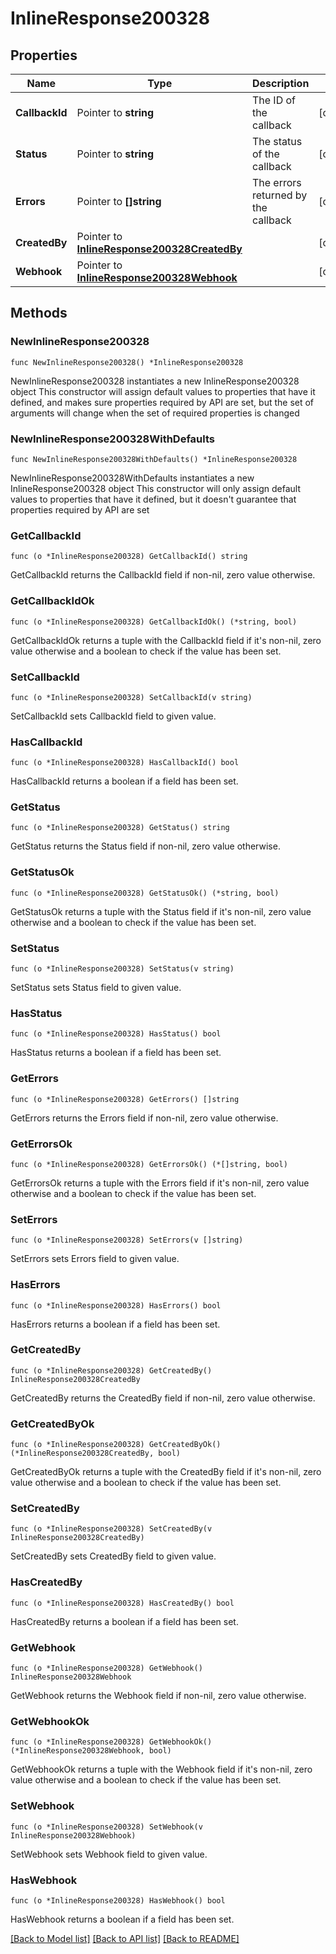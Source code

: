 # InlineResponse200328

## Properties

Name | Type | Description | Notes
------------ | ------------- | ------------- | -------------
**CallbackId** | Pointer to **string** | The ID of the callback | [optional] 
**Status** | Pointer to **string** | The status of the callback | [optional] 
**Errors** | Pointer to **[]string** | The errors returned by the callback | [optional] 
**CreatedBy** | Pointer to [**InlineResponse200328CreatedBy**](InlineResponse200328CreatedBy.md) |  | [optional] 
**Webhook** | Pointer to [**InlineResponse200328Webhook**](InlineResponse200328Webhook.md) |  | [optional] 

## Methods

### NewInlineResponse200328

`func NewInlineResponse200328() *InlineResponse200328`

NewInlineResponse200328 instantiates a new InlineResponse200328 object
This constructor will assign default values to properties that have it defined,
and makes sure properties required by API are set, but the set of arguments
will change when the set of required properties is changed

### NewInlineResponse200328WithDefaults

`func NewInlineResponse200328WithDefaults() *InlineResponse200328`

NewInlineResponse200328WithDefaults instantiates a new InlineResponse200328 object
This constructor will only assign default values to properties that have it defined,
but it doesn't guarantee that properties required by API are set

### GetCallbackId

`func (o *InlineResponse200328) GetCallbackId() string`

GetCallbackId returns the CallbackId field if non-nil, zero value otherwise.

### GetCallbackIdOk

`func (o *InlineResponse200328) GetCallbackIdOk() (*string, bool)`

GetCallbackIdOk returns a tuple with the CallbackId field if it's non-nil, zero value otherwise
and a boolean to check if the value has been set.

### SetCallbackId

`func (o *InlineResponse200328) SetCallbackId(v string)`

SetCallbackId sets CallbackId field to given value.

### HasCallbackId

`func (o *InlineResponse200328) HasCallbackId() bool`

HasCallbackId returns a boolean if a field has been set.

### GetStatus

`func (o *InlineResponse200328) GetStatus() string`

GetStatus returns the Status field if non-nil, zero value otherwise.

### GetStatusOk

`func (o *InlineResponse200328) GetStatusOk() (*string, bool)`

GetStatusOk returns a tuple with the Status field if it's non-nil, zero value otherwise
and a boolean to check if the value has been set.

### SetStatus

`func (o *InlineResponse200328) SetStatus(v string)`

SetStatus sets Status field to given value.

### HasStatus

`func (o *InlineResponse200328) HasStatus() bool`

HasStatus returns a boolean if a field has been set.

### GetErrors

`func (o *InlineResponse200328) GetErrors() []string`

GetErrors returns the Errors field if non-nil, zero value otherwise.

### GetErrorsOk

`func (o *InlineResponse200328) GetErrorsOk() (*[]string, bool)`

GetErrorsOk returns a tuple with the Errors field if it's non-nil, zero value otherwise
and a boolean to check if the value has been set.

### SetErrors

`func (o *InlineResponse200328) SetErrors(v []string)`

SetErrors sets Errors field to given value.

### HasErrors

`func (o *InlineResponse200328) HasErrors() bool`

HasErrors returns a boolean if a field has been set.

### GetCreatedBy

`func (o *InlineResponse200328) GetCreatedBy() InlineResponse200328CreatedBy`

GetCreatedBy returns the CreatedBy field if non-nil, zero value otherwise.

### GetCreatedByOk

`func (o *InlineResponse200328) GetCreatedByOk() (*InlineResponse200328CreatedBy, bool)`

GetCreatedByOk returns a tuple with the CreatedBy field if it's non-nil, zero value otherwise
and a boolean to check if the value has been set.

### SetCreatedBy

`func (o *InlineResponse200328) SetCreatedBy(v InlineResponse200328CreatedBy)`

SetCreatedBy sets CreatedBy field to given value.

### HasCreatedBy

`func (o *InlineResponse200328) HasCreatedBy() bool`

HasCreatedBy returns a boolean if a field has been set.

### GetWebhook

`func (o *InlineResponse200328) GetWebhook() InlineResponse200328Webhook`

GetWebhook returns the Webhook field if non-nil, zero value otherwise.

### GetWebhookOk

`func (o *InlineResponse200328) GetWebhookOk() (*InlineResponse200328Webhook, bool)`

GetWebhookOk returns a tuple with the Webhook field if it's non-nil, zero value otherwise
and a boolean to check if the value has been set.

### SetWebhook

`func (o *InlineResponse200328) SetWebhook(v InlineResponse200328Webhook)`

SetWebhook sets Webhook field to given value.

### HasWebhook

`func (o *InlineResponse200328) HasWebhook() bool`

HasWebhook returns a boolean if a field has been set.


[[Back to Model list]](../README.md#documentation-for-models) [[Back to API list]](../README.md#documentation-for-api-endpoints) [[Back to README]](../README.md)


